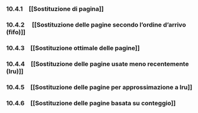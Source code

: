 ### 10.4.1 [[Sostituzione di pagina]]
### 10.4.2  [[Sostituzione delle pagine secondo l’ordine d’arrivo (fifo)]]
### 10.4.3 [[Sostituzione ottimale delle pagine]]
### 10.4.4 [[Sostituzione delle pagine usate meno recentemente (lru)]]
### 10.4.5 [[Sostituzione delle pagine per approssimazione a lru]]
### 10.4.6 [[Sostituzione delle pagine basata su conteggio]]
